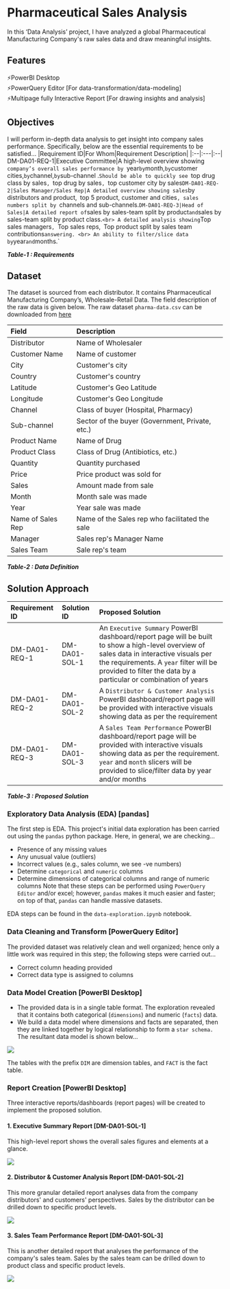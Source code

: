 # Pharmaceutical Sales Analysis
In this ‘Data Analysis’ project, I have analyzed a global Pharmaceutical Manufacturing Company's raw sales data and draw meaningful insights.

## Features
⚡PowerBI Desktop   
⚡PowerQuery Editor [For data-transformation/data-modeling]  
⚡Multipage fully Interactive Report [For drawing insights and analysis] 


## Objectives
I will perform in-depth data analysis to get insight into company sales performance. Specifically, below are the essential requirements to be satisfied…
|Requirement ID|For Whom|Requirement Description|
|:--|:---|:--|
DM-DA01-REQ-1|Executive Committee|A high-level overview showing `company’s overall sales performance by `year` by `month,` by `customer cities,` by `channel,` by `sub-channel .`Should be able to quickly see `top drug class by sales`, `top drug by sales`, `top customer city by sales`
DM-DA01-REQ-2|Sales Manager/Sales Rep|A detailed overview showing sales `by distributors and product,` `top 5 product, customer and cities`, sales numbers split by `channels and sub-channels.`
DM-DA01-REQ-3|Head of Sales|A detailed report of `sales by sales-team split by product` and `sales by sales-team split by product class.` <br> A detailed analysis showing `Top sales managers`, `Top sales reps,` `Top product split by sales team contributions` answering. <br> An ability to filter/slice data by `year` and `months.`   

***Table-1 : Requirements***

## Dataset
The dataset is sourced from each distributor. It contains Pharmaceutical Manufacturing Company’s, Wholesale-Retail Data. The field description of the raw data is given below. The raw dataset `pharma-data.csv` can be downloaded from [here](https://drive.google.com/file/d/1npKF_C2tG5psY-at4wvpEgh6T-7KHxEZ/view?usp=share_link)

|Field|Description|
|:---|:--|
|Distributor| Name of Wholesaler|
|Customer Name| Name of customer|
|City| Customer's city|
|Country| Customer's country|
|Latitude| Customer's Geo Latitude|
|Longitude| Customer's Geo Longitude|
|Channel|Class of buyer (Hospital, Pharmacy)|
|Sub-channel|Sector of the buyer (Government, Private, etc.)|
|Product Name|Name of Drug|
|Product Class|Class of Drug (Antibiotics, etc.)|
|Quantity|Quantity purchased|
|Price|Price product was sold for|
|Sales|Amount made from sale|
|Month|Month sale was made|
|Year|Year sale was made|
|Name of Sales Rep|Name of the Sales rep who facilitated the sale|
|Manager|Sales rep's Manager Name|
|Sales Team|Sale rep's team|
***Table-2 : Data Definition***

## Solution Approach 

|Requirement ID|Solution ID|Proposed Solution|
|:--|:---|:--|
|DM-DA01-REQ-1|DM-DA01-SOL-1|An `Executive Summary` PowerBI dashboard/report page will be built to show a high-level overview of sales data in interactive visuals per the requirements. A `year` filter will be provided to filter the data by a particular or combination of years |
|DM-DA01-REQ-2|DM-DA01-SOL-2|A `Distributor & Customer Analysis` PowerBI dashboard/report page will be provided with interactive visuals showing data as per the requirement|
|DM-DA01-REQ-3|DM-DA01-SOL-3|A `Sales Team Performance` PowerBI dashboard/report page will be provided with interactive visuals showing data as per the requirement. `year` and `month` slicers will be provided to slice/filter data by year and/or months|

***Table-3 : Proposed Solution***

### Exploratory Data Analysis (EDA) [pandas]
The first step is EDA. This project's initial data exploration has been carried out using the `pandas` python package. Here, in general, we are checking... 
 * Presence of any missing values 
 * Any unusual value (outliers) 
 * Incorrect values (e.g., sales column, we see -ve numbers)
 * Determine `categorical` and `numeric` columns
 * Determine dimensions of categorical columns and range of numeric columns
Note that these steps can be performed using `PowerQuery Editor` and/or excel; however, `pandas` makes it much easier and faster; on top of that, `pandas` can handle massive datasets.

EDA steps can be found in the `data-exploration.ipynb` notebook.

### Data Cleaning and Transform [PowerQuery Editor]
The provided dataset was relatively clean and well organized; hence only a little work was required in this step; the following steps were carried out...
* Correct column heading provided
* Correct data type is assigned to columns

### Data Model Creation [PowerBI Desktop]
* The provided data is in a single table format. The exploration revealed that it contains both categorical (`dimensions`) and numeric (`facts`) data. 
* We build a data model where dimensions and facts are separated, then they are linked together by logical relationship to form a `star schema.` The resultant data model is shown below...

<img src="https://github.com/i-prajjwal/Pharmaceutical_sales_analysis_Dashboard_Power_BI/blob/main/data-model.png"/>

The tables with the prefix `DIM` are dimension tables, and `FACT` is the fact table.

### Report Creation [PowerBI Desktop]
Three interactive reports/dashboards (report pages) will be created to implement the proposed solution.

#### 1. Executive Summary Report [DM-DA01-SOL-1]
This high-level report shows the overall sales figures and elements at a glance.

<img src="https://github.com/i-prajjwal/Pharmaceutical_sales_analysis_Dashboard_Power_BI/blob/main/exec-summary-page.png"/>

#### 2. Distributor & Customer Analysis Report [DM-DA01-SOL-2]
This more granular detailed report analyses data from the company distributors' and customers' perspectives. Sales by the distributor can be drilled down to specific product levels.
 
 <img src="https://github.com/i-prajjwal/Pharmaceutical_sales_analysis_Dashboard_Power_BI/blob/main/dist-cust-analysis-page.png"/>
 
 #### 3. Sales  Team Performance Report [DM-DA01-SOL-3] 
 This is another detailed report that analyses the performance of the company's sales team. Sales by the sales team can be drilled down to product class and specific product levels.
 
 <img src="https://github.com/i-prajjwal/Pharmaceutical_sales_analysis_Dashboard_Power_BI/blob/main/sales-team-perform-page.png"/>

